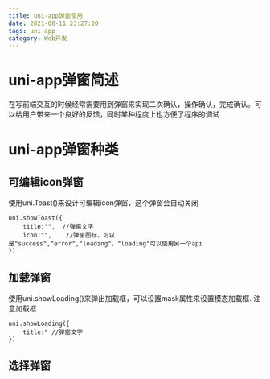 ```yaml
---
title: uni-app弹窗使用
date: 2021-08-11 23:27:20
tags: uni-app
category: Web开发
---
```

# uni-app弹窗简述
在写前端交互的时候经常需要用到弹窗来实现二次确认，操作确认，完成确认。可以给用户带来一个良好的反馈，同时某种程度上也方便了程序的调试
# uni-app弹窗种类
## 可编辑icon弹窗
使用uni.Toast()来设计可编辑icon弹窗，这个弹窗会自动关闭
```
uni.showToast({
    title:"",  //弹窗文字
    icon:"",    //弹窗图标，可以是"success","error","loading"，"loading"可以使用另一个api
})
```
## 加载弹窗
使用uni.showLoading()来弹出加载框，可以设置mask属性来设置模态加载框.
注意加载框
```
uni.showLoading({
    title:" //弹窗文字
})
```
## 选择弹窗